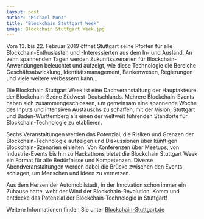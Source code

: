 ```yaml
---
layout: post
author: "Michael Munz"
title: "Blockchain Stuttgart Week"
image: Blockchain Stuttgart Week.jpg
---
```


Vom 13. bis 22. Februar 2019 öffnet Stuttgart seine Pforten für alle Blockchain-Enthusiasten und -Interessierten aus dem In- und Ausland. An zehn spannenden Tagen werden Zukunftsszenarien für Blockchain-Anwendungen beleuchtet und aufzeigt, wie diese Technologie die Bereiche Geschäftsabwicklung, Identitätsmanagement, Bankenwesen, Regierungen und viele weitere verbessern kann...

Die Blockchain Stuttgart Week ist eine Dachveranstaltung der Hauptakteure der Blockchain-Szene Südwest-Deutschlands. Mehrere Blockchain-Events haben sich zusammengeschlossen, um gemeinsam eine spannende Woche des Inputs und intensiven Austauschs zu schaffen, mit der Vision, Stuttgart und Baden-Württemberg als einen der weltweit führenden Standorte für Blockchain-Technologie zu etablieren.

Sechs Veranstaltungen werden das Potenzial, die Risiken und Grenzen der Blockchain-Technologie aufzeigen und Diskussionen über künftigen Blockchain-Szenarien einleiten. Von Konferenzen über Meetups, von Industrie-Events bis hin zu Hackathons bietet die Blockchain Stuttgart Week ein Format für alle Bedürfnisse und Kompetenzen. Diverse Abendveranstaltungen werden dabei die Brücke zwischen den Events schlagen, um Menschen und Ideen zu vernetzen.

Aus dem Herzen der Automobilstadt, in der Innovation schon immer ein Zuhause hatte, weht der Wind der Blockchain-Revolution. Komm und entdecke das Potenzial der Blockchain-Technologie in Stuttgart!

Weitere Informationen finden Sie unter [Blockchain-Stuttgart.de](https://blockchain-stuttgart.de/events/)
